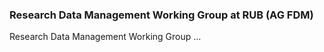 ### Research Data Management Working Group at RUB (AG FDM)


Research Data Management Working Group ...
